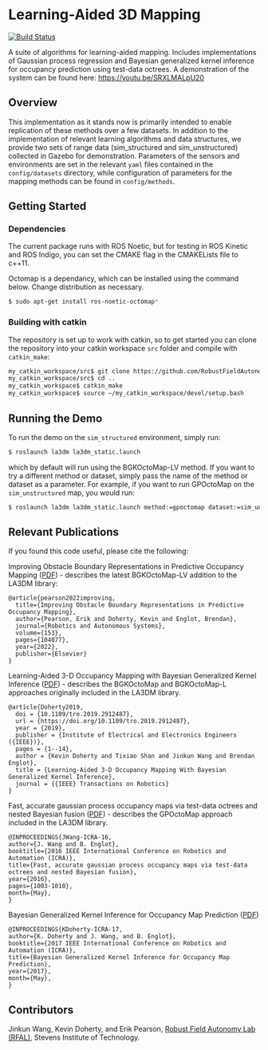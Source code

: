 # Learning-Aided 3D Mapping
[![Build Status](https://travis-ci.org/RobustFieldAutonomyLab/la3dm.svg?branch=master)](https://travis-ci.org/RobustFieldAutonomyLab/la3dm)

A suite of algorithms for learning-aided mapping. Includes implementations of Gaussian process regression and Bayesian generalized kernel inference for occupancy prediction using test-data octrees. A demonstration of the system can be found here: https://youtu.be/SRXLMALpU20

## Overview

This implementation as it stands now is primarily intended to enable replication of these methods over a few datasets. In addition to the implementation of relevant learning algorithms and data structures, we provide two sets of range data (sim_structured and sim_unstructured) collected in Gazebo for demonstration. Parameters of the sensors and environments are set in the relevant `yaml` files contained in the `config/datasets` directory, while configuration of parameters for the mapping methods can be found in `config/methods`.

## Getting Started

### Dependencies

The current package runs with ROS Noetic, but for testing in ROS Kinetic and ROS Indigo, you can set the CMAKE flag in the CMAKELists file to c++11.

Octomap is a dependancy, which can be installed using the command below. Change distribution as necessary.

```bash
$ sudo apt-get install ros-noetic-octomap*
```

### Building with catkin

The repository is set up to work with catkin, so to get started you can clone the repository into your catkin workspace `src` folder and compile with `catkin_make`:

```bash
my_catkin_workspace/src$ git clone https://github.com/RobustFieldAutonomyLab/la3dm.git
my_catkin_workspace/src$ cd ..
my_catkin_workspace$ catkin_make
my_catkin_workspace$ source ~/my_catkin_workspace/devel/setup.bash
```

## Running the Demo

To run the demo on the `sim_structured` environment, simply run:

```bash
$ roslaunch la3dm la3dm_static.launch
```

which by default will run using the BGKOctoMap-LV method. If you want to try a different method or dataset, simply pass the
name of the method or dataset as a parameter. For example, if you want to run GPOctoMap on the `sim_unstructured` map,
you would run:

```bash
$ roslaunch la3dm la3dm_static.launch method:=gpoctomap dataset:=sim_unstructured
```

## Relevant Publications

If you found this code useful, please cite the following:

Improving Obstacle Boundary Representations in Predictive Occupancy Mapping ([PDF](https://www.sciencedirect.com/science/article/abs/pii/S0921889022000380)) - describes the latest BGKOctoMap-LV addition to the LA3DM library:

```
@article{pearson2022improving,
  title={Improving Obstacle Boundary Representations in Predictive Occupancy Mapping},
  author={Pearson, Erik and Doherty, Kevin and Englot, Brendan},
  journal={Robotics and Autonomous Systems},
  volume={153},
  pages={104077},
  year={2022},
  publisher={Elsevier}
}
```

Learning-Aided 3-D Occupancy Mapping with Bayesian Generalized Kernel Inference ([PDF](https://ieeexplore.ieee.org/stamp/stamp.jsp?tp=&arnumber=8713569)) - describes the BGKOctoMap and BGKOctoMap-L approaches originally included in the LA3DM library.
```
@article{Doherty2019,
  doi = {10.1109/tro.2019.2912487},
  url = {https://doi.org/10.1109/tro.2019.2912487},
  year = {2019},
  publisher = {Institute of Electrical and Electronics Engineers ({IEEE})},
  pages = {1--14},
  author = {Kevin Doherty and Tixiao Shan and Jinkun Wang and Brendan Englot},
  title = {Learning-Aided 3-D Occupancy Mapping With Bayesian Generalized Kernel Inference},
  journal = {{IEEE} Transactions on Robotics}
}
```

Fast, accurate gaussian process occupancy maps via test-data octrees and nested Bayesian fusion ([PDF](http://ieeexplore.ieee.org/stamp/stamp.jsp?tp=&arnumber=7487232)) - describes the GPOctoMap approach included in the LA3DM library.
```
@INPROCEEDINGS{JWang-ICRA-16,
author={J. Wang and B. Englot},
booktitle={2016 IEEE International Conference on Robotics and Automation (ICRA)},
title={Fast, accurate gaussian process occupancy maps via test-data octrees and nested Bayesian fusion},
year={2016},
pages={1003-1010},
month={May},
}
```

Bayesian Generalized Kernel Inference for Occupancy Map Prediction ([PDF](https://ieeexplore.ieee.org/stamp/stamp.jsp?tp=&arnumber=7989356))
```
@INPROCEEDINGS{KDoherty-ICRA-17,
author={K. Doherty and J. Wang, and B. Englot},
booktitle={2017 IEEE International Conference on Robotics and Automation (ICRA)},
title={Bayesian Generalized Kernel Inference for Occupancy Map Prediction},
year={2017},
month={May},
}
```

## Contributors

Jinkun Wang, Kevin Doherty, and Erik Pearson, [Robust Field Autonomy Lab (RFAL)](https://robustfieldautonomylab.github.io/), Stevens Institute of Technology.
